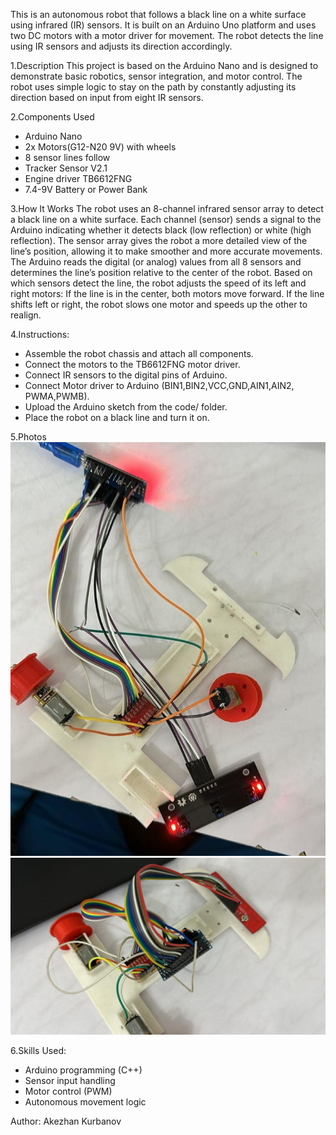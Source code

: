 This is an autonomous robot that follows a black line on a white surface using infrared (IR) sensors. It is built on an Arduino Uno platform and uses two DC motors with a motor driver for movement. The robot detects the line using IR sensors and adjusts its direction accordingly.

1.Description
This project is based on the Arduino Nano and is designed to demonstrate basic robotics, sensor integration, and motor control. The robot uses simple logic to stay on the path by constantly adjusting its direction based on input from eight IR sensors.

2.Components Used
- Arduino Nano
- 2x Motors(G12-N20 9V) with wheels
- 8 sensor lines follow
- Tracker Sensor V2.1
- Engine driver TB6612FNG
- 7.4-9V Battery or Power Bank


3.How It Works
The robot uses an 8-channel infrared sensor array to detect a black line on a white surface.
Each channel (sensor) sends a signal to the Arduino indicating whether it detects black (low reflection) or white (high reflection).
The sensor array gives the robot a more detailed view of the line’s position, allowing it to make smoother and more accurate movements.
The Arduino reads the digital (or analog) values from all 8 sensors and determines the line’s position relative to the center of the robot.
Based on which sensors detect the line, the robot adjusts the speed of its left and right motors:
If the line is in the center, both motors move forward.
If the line shifts left or right, the robot slows one motor and speeds up the other to realign.     


4.Instructions:
- Assemble the robot chassis and attach all components.
- Connect the motors to the TB6612FNG motor driver.
- Connect IR sensors to the digital pins of Arduino.
- Connect Motor driver to Arduino (BIN1,BIN2,VCC,GND,AIN1,AIN2, PWMA,PWMB).
- Upload the Arduino sketch from the code/ folder.
- Place the robot on a black line and turn it on.




5.Photos
![Arduino Robot1](https://github.com/Akez76/Arduino-Robot/blob/main/hgl06ktw.png)
![Arduino Robot2](https://github.com//Akez76/Arduino-Robot/blob/main/robot2.jpeg)


6.Skills Used:
- Arduino programming (C++)
- Sensor input handling
- Motor control (PWM)
- Autonomous movement logic



Author:
Akezhan Kurbanov
